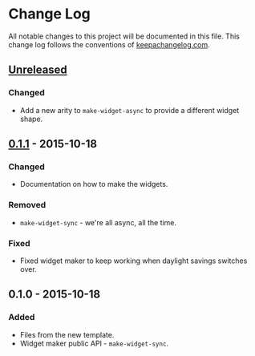 # Change Log
All notable changes to this project will be documented in this file. This change log follows the conventions of [keepachangelog.com](http://keepachangelog.com/).

## [Unreleased][unreleased]
### Changed
- Add a new arity to `make-widget-async` to provide a different widget shape.

## [0.1.1] - 2015-10-18
### Changed
- Documentation on how to make the widgets.

### Removed
- `make-widget-sync` - we're all async, all the time.

### Fixed
- Fixed widget maker to keep working when daylight savings switches over.

## 0.1.0 - 2015-10-18
### Added
- Files from the new template.
- Widget maker public API - `make-widget-sync`.

[unreleased]: https://github.com/your-name/example/compare/0.1.1...HEAD
[0.1.1]: https://github.com/your-name/example/compare/0.1.0...0.1.1
